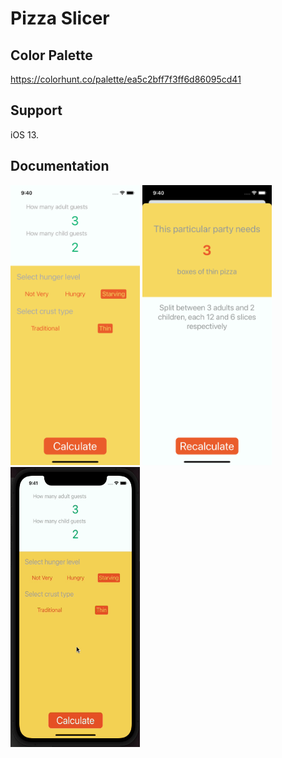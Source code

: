 # Pizza Slicer

## Color Palette

<https://colorhunt.co/palette/ea5c2bff7f3ff6d86095cd41>

## Support

iOS 13.

## Documentation

<img src="https://github.com/rbennum/Pizza-Slicer/blob/main/_documentation/1st%20Page.png" width="207" height="448">
<img src="https://github.com/rbennum/Pizza-Slicer/blob/main/_documentation/2nd%20Page.png" width="207" height="448">
<img src="https://github.com/rbennum/Pizza-Slicer/blob/main/_documentation/Record%20%231.gif" width="207" height="448">
